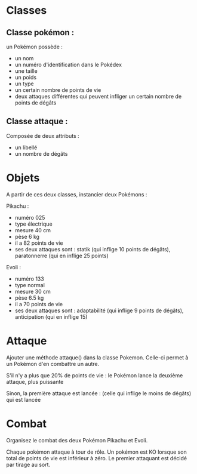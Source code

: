 # Classes


## Classe pokémon : 
un Pokémon possède :
- un nom
- un numéro d'identification dans le Pokédex
- une taille
- un poids
- un type
- un certain nombre de points de vie
- deux attaques différentes qui peuvent infliger un certain nombre de points de dégâts

## Classe attaque : 
Composée de deux attributs :
- un libellé
- un nombre de dégâts

# Objets

A partir de ces deux classes, instancier deux Pokémons : 

Pikachu :
- numéro 025
- type électrique
- mesure 40 cm
- pèse 6 kg
- il a 82 points de vie
- ses deux attaques sont : statik (qui inflige 10 points de dégâts), paratonnerre (qui en inflige 25 points)

Evoli : 
- numéro 133
- type normal
- mesure 30 cm
- pèse 6.5 kg
- il a 70 points de vie
- ses deux attaques sont : adaptabilité (qui inflige 9 points de dégâts), anticipation (qui en inflige 15)

# Attaque

Ajouter une méthode attaque() dans la classe Pokemon. Celle-ci permet à un Pokémon d'en combattre un autre.

S'il n'y a plus que 20% de points de vie :
le Pokémon lance la deuxième attaque, plus puissante

Sinon, la première attaque est lancée :
(celle qui inflige le moins de dégâts) qui est lancée

# Combat

Organisez le combat des deux Pokémon Pikachu et Evoli.

Chaque pokémon attaque à tour de rôle. Un pokémon est KO lorsque son total de points de vie est inférieur à zéro. 
Le premier attaquant est décidé par tirage au sort.